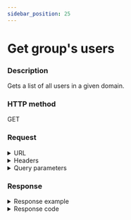 ```yaml
---
sidebar_position: 25
---
```


# Get group's users

### Description

Gets a list of all users in a given domain.

### HTTP method

GET

### Request

<details>
<summary>URL</summary>

```javascript
http://{Admin API IP}:{port#}/api/v1/groups/{id}/Users
```
</details>

<details>
<summary>Headers</summary>

Example header format:

`Authorization: Basic <authorization token returned from the login method>`

`Content-Type: application/json`

| Parameter | Description/Comments |
| --- | --- |
| ID | (string) Group's ID. Can be retrieved via [Get all groups](https://help.quali.com/Online%20Help/0.0/Portal/Content/API/RefGuides/RM-API/admin-api-get-all-groups.htm). |
</details>

<details>
<summary>Query parameters</summary>

| Parameter | Description/Comments |
| --- | --- |
| paginationProperties.limit | (integer) Number of results to return per page. Can retrieve up to 250 results per page. Default if unspecified: 50. Optional. <br/> Default value : 50 |
| paginationProperties.sort-by | (string) Field to use to sort the results. <br/> Default value : Name |
| paginationProperties.sort-order | (integer) 1 for ascending, -1 for descending. Defaults to ascending. Optional. <br/> Default value : 1 |
| paginationProperties.cursor | (string) When paging, the response will include a cursor field. Use the cursor to get next set of results. Optional. |
| paginationProperties.filter | (string) String to use to filter for domains containing this string. For example: "lab" would return lab1, testlab, olabo. Optional. |

</details>

### Response

<details>
<summary>Response example</summary>

```javascript
{
    "Users": [
        {
            "Id": 1,
            "Sid": "71afdb5c-d479-43a4-993d-0e01d77d02ac",
            "Username": "admin",
            "Email": null,
            "IsActive": true,
            "IsAdmin": true,
            "GroupIds": [
                -1,
                1
            ],
            "TimeZoneInfoId": "Israel Standard Time",
            "MaxReservationDuration": null,
            "MaxConcurrentReservations": null,
            "MaxScheduledSandboxes": null,
            "MaxOwnedBlueprints": null,
            "MaxSavedSandboxes": null,
            "DomainRoles": [
                {
                    "DomainId": "dbaf480c-09f7-46d3-a2e2-e35d3e374a16",
                    "role": "SystemAdmin"
                },
                {
                    "DomainId": "357ff49d-4ffd-4b3e-bc07-041dd4fd0f33",
                    "role": "SystemAdmin"
                },
                {
                    "DomainId": "8cd12c8d-6d40-4dfd-89da-a8d8dde00575",
                    "role": "SystemAdmin"
                },
                {
                    "DomainId": "134b19d4-6c56-491d-b765-b61191c37f78",
                    "role": "SystemAdmin"
                },
                {
                    "DomainId": "dcd91805-4e1c-48a8-88c7-d9805e876783",
                    "role": "SystemAdmin"
                },
                {
                    "DomainId": "985c3306-fad7-4e85-a4e3-c44876149657",
                    "role": "SystemAdmin"
                }
            ],
            "DomainName": null,
            "ImportedSid": null
        },
        {
            "Id": 4,
            "Sid": "93f41a86-946b-4e96-b8f1-1af642e000f0",
            "Username": "john",
            "Email": "",
            "IsActive": true,
            "IsAdmin": false,
            "GroupIds": [
                1,
                3
            ],
            "TimeZoneInfoId": "Israel Standard Time",
            "MaxReservationDuration": null,
            "MaxConcurrentReservations": 100,
            "MaxScheduledSandboxes": 10000,
            "MaxOwnedBlueprints": null,
            "MaxSavedSandboxes": 20,
            "DomainRoles": [
                {
                    "DomainId": "dbaf480c-09f7-46d3-a2e2-e35d3e374a16",
                    "role": "Regular"
                },
                {
                    "DomainId": "357ff49d-4ffd-4b3e-bc07-041dd4fd0f33",
                    "role": "Regular"
                },
                {
                    "DomainId": "dcd91805-4e1c-48a8-88c7-d9805e876783",
                    "role": "Regular"
                },
                {
                    "DomainId": "8cd12c8d-6d40-4dfd-89da-a8d8dde00575",
                    "role": "Regular"
                }
            ],
            "DomainName": null,
            "ImportedSid": null
        }
    ],
    "Cursor": null
}
```
</details>

<details>
<summary>Response code</summary>

```javascript
200 OK
```
</details>